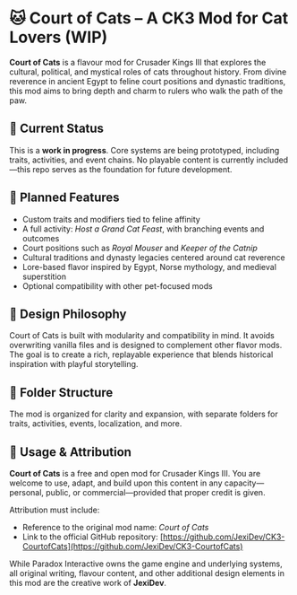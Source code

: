 # 🐱 Court of Cats – A CK3 Mod for Cat Lovers (WIP)

**Court of Cats** is a flavour mod for Crusader Kings III that explores the cultural, political, and mystical roles of cats throughout history. From divine reverence in ancient Egypt to feline court positions and dynastic traditions, this mod aims to bring depth and charm to rulers who walk the path of the paw.

## 🧱 Current Status
This is a **work in progress**. Core systems are being prototyped, including traits, activities, and event chains. No playable content is currently included—this repo serves as the foundation for future development.

## 🐾 Planned Features
- Custom traits and modifiers tied to feline affinity
- A full activity: *Host a Grand Cat Feast*, with branching events and outcomes
- Court positions such as *Royal Mouser* and *Keeper of the Catnip*
- Cultural traditions and dynasty legacies centered around cat reverence
- Lore-based flavor inspired by Egypt, Norse mythology, and medieval superstition
- Optional compatibility with other pet-focused mods

## 🧠 Design Philosophy
Court of Cats is built with modularity and compatibility in mind. It avoids overwriting vanilla files and is designed to complement other flavor mods. The goal is to create a rich, replayable experience that blends historical inspiration with playful storytelling.

## 📁 Folder Structure
The mod is organized for clarity and expansion, with separate folders for traits, activities, events, localization, and more.

## 📜 Usage & Attribution

**Court of Cats** is a free and open mod for Crusader Kings III. You are welcome to use, adapt, and build upon this content in any capacity—personal, public, or commercial—provided that proper credit is given.

Attribution must include:
- Reference to the original mod name: *Court of Cats*
- Link to the official GitHub repository: [https://github.com/JexiDev/CK3-CourtofCats](https://github.com/JexiDev/CK3-CourtofCats)

While Paradox Interactive owns the game engine and underlying systems, all original writing, flavour content, and other additional design elements in this mod are the creative work of **JexiDev**.
